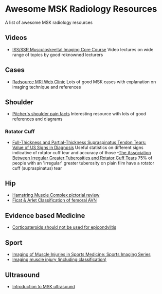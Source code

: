  
# Awesome MSK Radiology Resources
A list of awesome MSK radiology resources

## Videos
- [ISS/SSR Musculoskeeltal Imaging Core Course](https://radiologycorelectures.org/msk/) Video lectures on wide range of topics by good reknowned lecturers

## Cases
- [Radsource MRI Web Clinic](http://radsource.us/category/web-clinic/) Lots of good MSK cases with explanation on imaging technique and references

## Shoulder
- [Pitcher's shoulder pain facts](https://www.p2sportscare.com/shoulder-pain-pitching/) Interesting resource with lots of good references and diagrams

### Rotator Cuff
- [Full-Thickness and Partial-Thickness Supraspinatus Tendon Tears: Value of US Signs in Diagnosis](https://pubs.rsna.org/doi/10.1148/radiol.2301020418?url_ver=Z39.88-2003&rfr_id=ori:rid:crossref.org&rfr_dat=cr_pub%3dpubmed) Useful statistics on different signs indicative of rotator cuff tear and accuracy of those
-[The Association Between Irregular
Greater Tuberosities and Rotator
Cuff Tears](https://www.ajronline.org/doi/pdf/10.2214/ajr.171.1.9648794) 75% of people with an 'irregular' greater tuberosity on plain film have a rotator cuff (supraspinatus) tear

## Hip
- [Hamstring Muscle Complex pictorial review](https://pubs.rsna.org/doi/full/10.1148/rg.253045711#R10)
- [Ficat & Arlet Classification of femoral AVN](https://radiopaedia.org/articles/ficat-and-arlet-classification-of-avascular-necrosis-of-femoral-head?lang=gb)

## Evidence based Medicine
- [Corticosteroids should not be used for epicondylitis](https://jamanetwork.com/journals/jama/fullarticle/1568252)

## Sport
- [Imaging of Muscle Injuries in Sports Medicine: Sports Imaging Series](https://pubs.rsna.org/doi/full/10.1148/radiol.2017160267)
- [Imaging muscle injury (including classification)](https://radiologycorelectures.org/msk/iss105-oconnor/)

## Ultrasound
- [Introduction to MSK ultrasound](https://radiologycorelectures.org/msk/iss141-jacobson/)
